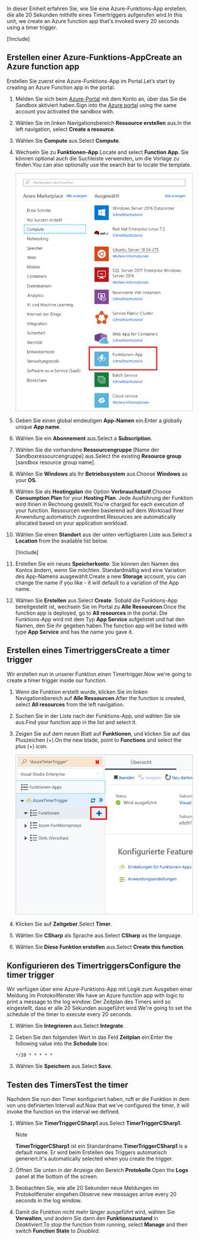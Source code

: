 <span data-ttu-id="dc3ac-101">In dieser Einheit erfahren Sie, wie Sie eine Azure-Funktions-App erstellen, die alle 20 Sekunden mithilfe eines Timertriggers aufgerufen wird.</span><span class="sxs-lookup"><span data-stu-id="dc3ac-101">In this unit, we create an Azure function app that's invoked every 20 seconds using a timer trigger.</span></span>

[!include[](../../../includes/azure-sandbox-activate.md)]

## <a name="create-an-azure-function-app"></a><span data-ttu-id="dc3ac-102">Erstellen einer Azure-Funktions-App</span><span class="sxs-lookup"><span data-stu-id="dc3ac-102">Create an Azure function app</span></span>

<span data-ttu-id="dc3ac-103">Erstellen Sie zuerst eine Azure-Funktions-App im Portal.</span><span class="sxs-lookup"><span data-stu-id="dc3ac-103">Let’s start by creating an Azure Function app in the portal.</span></span>

1. <span data-ttu-id="dc3ac-104">Melden Sie sich beim [Azure-Portal](https://portal.azure.com/learn.docs.microsoft.com?azure-portal=true) mit dem Konto an, über das Sie die Sandbox aktiviert haben.</span><span class="sxs-lookup"><span data-stu-id="dc3ac-104">Sign into the [Azure portal](https://portal.azure.com/learn.docs.microsoft.com?azure-portal=true) using the same account you activated the sandbox with.</span></span>

1. <span data-ttu-id="dc3ac-105">Wählen Sie im linken Navigationsbereich **Ressource erstellen** aus.</span><span class="sxs-lookup"><span data-stu-id="dc3ac-105">In the left navigation, select **Create a resource**.</span></span>

1. <span data-ttu-id="dc3ac-106">Wählen Sie **Compute** aus.</span><span class="sxs-lookup"><span data-stu-id="dc3ac-106">Select **Compute**.</span></span>

1. <span data-ttu-id="dc3ac-107">Wechseln Sie zu **Funktionen-App**.</span><span class="sxs-lookup"><span data-stu-id="dc3ac-107">Locate and select **Function App**.</span></span> <span data-ttu-id="dc3ac-108">Sie können optional auch die Suchleiste verwenden, um die Vorlage zu finden.</span><span class="sxs-lookup"><span data-stu-id="dc3ac-108">You can also optionally use the search bar to locate the template.</span></span>

    ![Screenshot: Blatt „Ressource erstellen“ im Azure-Portal mit hervorgehobener Funktions-App.](../media/4-click-function-app.png)

1. <span data-ttu-id="dc3ac-110">Geben Sie einen global eindeutigen **App-Namen** ein.</span><span class="sxs-lookup"><span data-stu-id="dc3ac-110">Enter a globally unique **App name**.</span></span>

1. <span data-ttu-id="dc3ac-111">Wählen Sie ein **Abonnement** aus.</span><span class="sxs-lookup"><span data-stu-id="dc3ac-111">Select a **Subscription**.</span></span>

1. <span data-ttu-id="dc3ac-112">Wählen Sie die vorhandene **Ressourcengruppe** <rgn>[Name der Sandboxressourcengruppe]</rgn> aus.</span><span class="sxs-lookup"><span data-stu-id="dc3ac-112">Select the existing **Resource group** <rgn>[sandbox resource group name]</rgn>.</span></span>

1. <span data-ttu-id="dc3ac-113">Wählen Sie **Windows** als Ihr **Betriebssystem** aus.</span><span class="sxs-lookup"><span data-stu-id="dc3ac-113">Choose **Windows** as your **OS**.</span></span>

1. <span data-ttu-id="dc3ac-114">Wählen Sie als **Hostingplan** die Option **Verbrauchstarif**.</span><span class="sxs-lookup"><span data-stu-id="dc3ac-114">Choose **Consumption Plan** for your **Hosting Plan**.</span></span> <span data-ttu-id="dc3ac-115">Jede Ausführung der Funktion wird Ihnen in Rechnung gestellt.</span><span class="sxs-lookup"><span data-stu-id="dc3ac-115">You're charged for each execution of your function.</span></span> <span data-ttu-id="dc3ac-116">Ressourcen werden basierend auf dem Workload Ihrer Anwendung automatisch zugeordnet.</span><span class="sxs-lookup"><span data-stu-id="dc3ac-116">Resources are automatically allocated based on your application workload.</span></span>

1. <span data-ttu-id="dc3ac-117">Wählen Sie einen **Standort** aus der unten verfügbaren Liste aus.</span><span class="sxs-lookup"><span data-stu-id="dc3ac-117">Select a **Location** from the available list below.</span></span>

    [!include[](../../../includes/azure-sandbox-regions-first-mention-note-friendly.md)]

1. <span data-ttu-id="dc3ac-118">Erstellen Sie ein neues **Speicherkonto**. Sie können den Namen des Kontos ändern, wenn Sie möchten. Standardmäßig wird eine Variation des App-Namens ausgewählt.</span><span class="sxs-lookup"><span data-stu-id="dc3ac-118">Create a new **Storage** account, you can change the name if you like - it will default to a variation of the App name.</span></span>

1. <span data-ttu-id="dc3ac-119">Wählen Sie **Erstellen** aus.</span><span class="sxs-lookup"><span data-stu-id="dc3ac-119">Select **Create**.</span></span> <span data-ttu-id="dc3ac-120">Sobald die Funktions-App bereitgestellt ist, wechseln Sie im Portal zu **Alle Ressourcen**.</span><span class="sxs-lookup"><span data-stu-id="dc3ac-120">Once the function app is deployed, go to **All resources** in the portal.</span></span> <span data-ttu-id="dc3ac-121">Die Funktions-App wird mit dem Typ **App Service** aufgelistet und hat den Namen, den Sie ihr gegeben haben.</span><span class="sxs-lookup"><span data-stu-id="dc3ac-121">The function app will be listed with type **App Service** and has the name you gave it.</span></span>

## <a name="create-a-timer-trigger"></a><span data-ttu-id="dc3ac-122">Erstellen eines Timertriggers</span><span class="sxs-lookup"><span data-stu-id="dc3ac-122">Create a timer trigger</span></span>

<span data-ttu-id="dc3ac-123">Wir erstellen nun in unserer Funktion einen Timertrigger.</span><span class="sxs-lookup"><span data-stu-id="dc3ac-123">Now we're going to create a timer trigger inside our function.</span></span>

1. <span data-ttu-id="dc3ac-124">Wenn die Funktion erstellt wurde, klicken Sie im linken Navigationsbereich auf **Alle Ressourcen**.</span><span class="sxs-lookup"><span data-stu-id="dc3ac-124">After the function is created, select **All resources** from the left navigation.</span></span>

1. <span data-ttu-id="dc3ac-125">Suchen Sie in der Liste nach der Funktions-App, und wählen Sie sie aus.</span><span class="sxs-lookup"><span data-stu-id="dc3ac-125">Find your function app in the list and select it.</span></span>

1. <span data-ttu-id="dc3ac-126">Zeigen Sie auf dem neuen Blatt auf **Funktionen**, und klicken Sie auf das Pluszeichen (+).</span><span class="sxs-lookup"><span data-stu-id="dc3ac-126">On the new blade, point to **Functions** and select the plus (+) icon.</span></span>

    ![Screenshot: Blatt „Funktions-App“ im Azure-Portal mit hervorgehobenem Pluszeichen (+) im Untermenü „Funktionen“](../media/4-hover-function.png)

1. <span data-ttu-id="dc3ac-128">Klicken Sie auf **Zeitgeber**.</span><span class="sxs-lookup"><span data-stu-id="dc3ac-128">Select **Timer**.</span></span>

1. <span data-ttu-id="dc3ac-129">Wählen Sie **CSharp** als Sprache aus.</span><span class="sxs-lookup"><span data-stu-id="dc3ac-129">Select **CSharp** as the language.</span></span>

1. <span data-ttu-id="dc3ac-130">Wählen Sie **Diese Funktion erstellen** aus.</span><span class="sxs-lookup"><span data-stu-id="dc3ac-130">Select **Create this function**.</span></span>

## <a name="configure-the-timer-trigger"></a><span data-ttu-id="dc3ac-131">Konfigurieren des Timertriggers</span><span class="sxs-lookup"><span data-stu-id="dc3ac-131">Configure the timer trigger</span></span>

<span data-ttu-id="dc3ac-132">Wir verfügen über eine Azure-Funktions-App mit Logik zum Ausgeben einer Meldung im Protokollfenster.</span><span class="sxs-lookup"><span data-stu-id="dc3ac-132">We have an Azure function app with logic to print a message to the log window.</span></span> <span data-ttu-id="dc3ac-133">Der Zeitplan des Timers wird so eingestellt, dass er alle 20 Sekunden ausgeführt wird.</span><span class="sxs-lookup"><span data-stu-id="dc3ac-133">We're going to set the schedule of the timer to execute every 20 seconds.</span></span>

1. <span data-ttu-id="dc3ac-134">Wählen Sie **Integrieren** aus.</span><span class="sxs-lookup"><span data-stu-id="dc3ac-134">Select **Integrate**.</span></span>

1. <span data-ttu-id="dc3ac-135">Geben Sie den folgenden Wert in das Feld **Zeitplan** ein:</span><span class="sxs-lookup"><span data-stu-id="dc3ac-135">Enter the following value into the **Schedule** box:</span></span>

    ```log
    */20 * * * * *
    ```

1. <span data-ttu-id="dc3ac-136">Wählen Sie **Speichern** aus.</span><span class="sxs-lookup"><span data-stu-id="dc3ac-136">Select **Save**.</span></span>

## <a name="test-the-timer"></a><span data-ttu-id="dc3ac-137">Testen des Timers</span><span class="sxs-lookup"><span data-stu-id="dc3ac-137">Test the timer</span></span>

<span data-ttu-id="dc3ac-138">Nachdem Sie nun den Timer konfiguriert haben, ruft er die Funktion in dem von uns definierten Intervall auf.</span><span class="sxs-lookup"><span data-stu-id="dc3ac-138">Now that we've configured the timer, it will invoke the function on the interval we defined.</span></span>

1. <span data-ttu-id="dc3ac-139">Wählen Sie **TimerTriggerCSharp1** aus.</span><span class="sxs-lookup"><span data-stu-id="dc3ac-139">Select **TimerTriggerCSharp1**.</span></span>

    > [!NOTE]
    > <span data-ttu-id="dc3ac-140">**TimerTriggerCSharp1** ist ein Standardname.</span><span class="sxs-lookup"><span data-stu-id="dc3ac-140">**TimerTriggerCSharp1** is a default name.</span></span> <span data-ttu-id="dc3ac-141">Er wird beim Erstellen des Triggers automatisch generiert.</span><span class="sxs-lookup"><span data-stu-id="dc3ac-141">It's automatically selected when you create the trigger.</span></span>

1. <span data-ttu-id="dc3ac-142">Öffnen Sie unten in der Anzeige den Bereich **Protokolle**.</span><span class="sxs-lookup"><span data-stu-id="dc3ac-142">Open the **Logs** panel at the bottom of the screen.</span></span>

1. <span data-ttu-id="dc3ac-143">Beobachten Sie, wie alle 20 Sekunden neue Meldungen im Protokollfenster eingehen.</span><span class="sxs-lookup"><span data-stu-id="dc3ac-143">Observe new messages arrive every 20 seconds in the log window.</span></span>

1. <span data-ttu-id="dc3ac-144">Damit die Funktion nicht mehr länger ausgeführt wird, wählen Sie **Verwalten**, und ändern Sie dann den **Funktionszustand** in *Deaktiviert*.</span><span class="sxs-lookup"><span data-stu-id="dc3ac-144">To stop the function from running, select **Manage** and then switch **Function State** to *Disabled*.</span></span>

